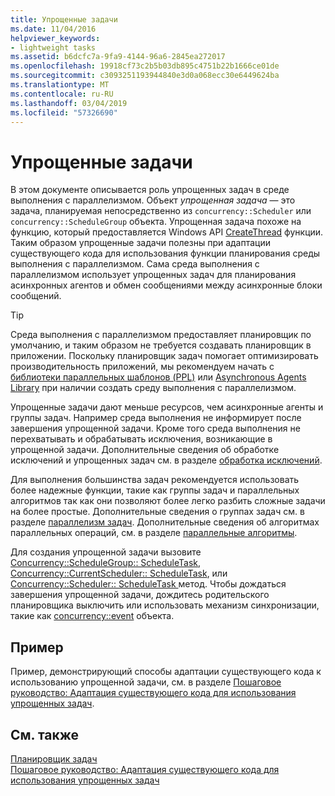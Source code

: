```yaml
---
title: Упрощенные задачи
ms.date: 11/04/2016
helpviewer_keywords:
- lightweight tasks
ms.assetid: b6dcfc7a-9fa9-4144-96a6-2845ea272017
ms.openlocfilehash: 19918cf73c2b5b03db895c4751b22b1666ce01de
ms.sourcegitcommit: c3093251193944840e3d0a068ecc30e6449624ba
ms.translationtype: MT
ms.contentlocale: ru-RU
ms.lasthandoff: 03/04/2019
ms.locfileid: "57326690"
---
```

# <a name="lightweight-tasks"></a>Упрощенные задачи

В этом документе описывается роль упрощенных задач в среде выполнения с параллелизмом. Объект *упрощенная задача* — это задача, планируемая непосредственно из `concurrency::Scheduler` или `concurrency::ScheduleGroup` объекта. Упрощенная задача похоже на функцию, который предоставляется Windows API [CreateThread](/windows/desktop/api/processthreadsapi/nf-processthreadsapi-createthread) функции. Таким образом упрощенные задачи полезны при адаптации существующего кода для использования функции планирования среды выполнения с параллелизмом. Сама среда выполнения с параллелизмом использует упрощенных задач для планирования асинхронных агентов и обмен сообщениями между асинхронные блоки сообщений.

> [!TIP]
>  Среда выполнения с параллелизмом предоставляет планировщик по умолчанию, и таким образом не требуется создавать планировщик в приложении. Поскольку планировщик задач помогает оптимизировать производительность приложений, мы рекомендуем начать с [библиотеки параллельных шаблонов (PPL)](../../parallel/concrt/parallel-patterns-library-ppl.md) или [Asynchronous Agents Library](../../parallel/concrt/asynchronous-agents-library.md) при наличии создать среду выполнения с параллелизмом.

Упрощенные задачи дают меньше ресурсов, чем асинхронные агенты и группы задач. Например среда выполнения не информирует после завершения упрощенной задачи. Кроме того среда выполнения не перехватывать и обрабатывать исключения, возникающие в упрощенной задачи. Дополнительные сведения об обработке исключений и упрощенных задач см. в разделе [обработка исключений](../../parallel/concrt/exception-handling-in-the-concurrency-runtime.md).

Для выполнения большинства задач рекомендуется использовать более надежные функции, такие как группы задач и параллельных алгоритмов так как они позволяют более легко разбить сложные задачи на более простые. Дополнительные сведения о группах задач см. в разделе [параллелизм задач](../../parallel/concrt/task-parallelism-concurrency-runtime.md). Дополнительные сведения об алгоритмах параллельных операций, см. в разделе [параллельные алгоритмы](../../parallel/concrt/parallel-algorithms.md).

Для создания упрощенной задачи вызовите [Concurrency::ScheduleGroup:: ScheduleTask](reference/schedulegroup-class.md#scheduletask), [Concurrency::CurrentScheduler:: ScheduleTask](reference/currentscheduler-class.md#scheduletask), или [Concurrency::Scheduler:: ScheduleTask ](reference/scheduler-class.md#scheduletask) метод. Чтобы дождаться завершения упрощенной задачи, дождитесь родительского планировщика выключить или использовать механизм синхронизации, такие как [concurrency::event](../../parallel/concrt/reference/event-class.md) объекта.

## <a name="example"></a>Пример

Пример, демонстрирующий способы адаптации существующего кода к использованию упрощенной задачи, см. в разделе [Пошаговое руководство: Адаптация существующего кода для использования упрощенных задач](../../parallel/concrt/walkthrough-adapting-existing-code-to-use-lightweight-tasks.md).

## <a name="see-also"></a>См. также

[Планировщик задач](../../parallel/concrt/task-scheduler-concurrency-runtime.md)<br/>
[Пошаговое руководство: Адаптация существующего кода для использования упрощенных задач](../../parallel/concrt/walkthrough-adapting-existing-code-to-use-lightweight-tasks.md)
